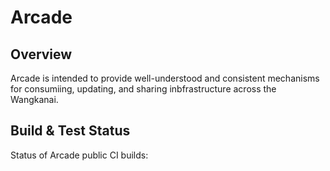 # Arcade

## Overview

Arcade is intended to provide well-understood and consistent mechanisms for consumiing, updating, and sharing inbfrastructure across the Wangkanai. 

## Build & Test Status

Status of Arcade public CI builds:


